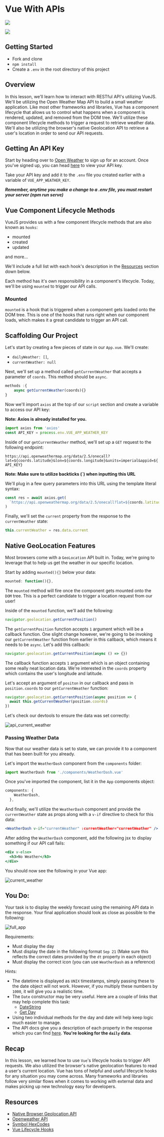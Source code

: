 # Vue With APIs

![](https://miro.medium.com/max/700/1*P3ODlZMsFN3uCmnTY3smaA.png)

![](https://en.wikipedia.org/wiki/File:Django_Reinhardt_and_Duke_Ellington_(Gottlieb).jpg)

## Getting Started

- Fork and clone
- `npm install`
- Create a `.env` in the root directory of this project

## Overview

In this lesson, we'll learn how to interact with RESTful API's utilizing VueJS. We'll be utilizing the Open Weather Map API to build a small weather application. Like most other frameworks and libraries, Vue has a component lifecycle that allows us to control what happens when a component is rendered, updated, and removed from the DOM tree. We'll utilize these component lifecycle methods to trigger a request to retrieve weather data. We'll also be utilizing the browser's native Geolocation API to retrieve a user's location in order to send our API requests.

## Getting An API Key

Start by heading over to [Open Weather](https://home.openweathermap.org/users/sign_up) to sign up for an account. Once you've signed up, you can head [here](https://home.openweathermap.org/api_keys) to view your API key.

Take your API key and add it to the `.env` file you created earlier with a variable of `VUE_APP_WEATHER_KEY`.

***Remember, anytime you make a change to a .env file, you must restart your server (npm run serve)***

## Vue Component Lifecycle Methods

VueJS provides us with a few component lifecycle methods that are also known as `hooks`:

- mounted
- created
- updated

and more...

We'll include a full list with each hook's description in the [Resources](#Resources) section down below.

Each method has it's own responsibility in a component's lifecycle. Today, we'll be using `mounted` to trigger our API calls.

### Mounted

`mounted` is a hook that is triggered when a component gets loaded onto the DOM tree. This is one of the hooks that runs right when our component loads, which makes it a great candidate to trigger an API call.

## Scaffolding Our Project

Let's start by creating a few pieces of state in our `App.vue`. We'll create:

- `dailyWeather: []`,
- `currentWeather: null`

Next, we'll set up a method called `getCurrentWeather` that accepts a parameter of `coords`. This method should be `async`.

```js
methods :{
    async getCurrentWeather(coords){}
}
```

Now we'll import `axios` at the top of our `script` section and create a variable to access our API key:

**Note: Axios is already installed for you.**

```js
import axios from 'axios'
const API_KEY = process.env.VUE_APP_WEATHER_KEY
```

Inside of our `getCurrentWeather` method, we'll set up a `GET` request to the following endpoint:

`https://api.openweathermap.org/data/2.5/onecall?lat=${coords.latitude}&lon=${coords.longitude}&units=imperial&appid=${API_KEY}`

**Note: Make sure to utilize backticks (`) when inputting this URL**

We'll plug in a few query parameters into this URL using the template literal syntax:

```js
const res = await axios.get(
  `https://api.openweathermap.org/data/2.5/onecall?lat=${coords.latitude}&lon=${coords.longitude}&units=imperial&appid=${API_KEY}`
)
```

Finally, we'll set the `current` property from the response to the `currentWeather` state:

```js
this.currentWeather = res.data.current
```

## Native GeoLocation Features

Most browsers come with a `GeoLocation` API built in. Today, we're going to leverage that to help us get the weather in our specific location.

Start by adding `mounted(){}` below your data:

```js
mounted: function(){},
```

The `mounted` method will fire once the component gets mounted onto the `DOM` tree. This is a perfect candidate to trigger a location request from our user!

Inside of the `mounted` function, we'll add the following:

```js
navigator.geolocation.getCurrentPosition()
```

The `getCurrentPosition` function accepts `1` argument which will be a callback function. One slight change however, we're going to be invoking our `getCurrentWeather` function from earlier in this callback, which means it needs to be `async`. Let's add this callback:

```js
navigator.geolocation.getCurrentPosition(async () => {})
```

The callback function accepts `1` argument which is an object containing some really neat location data. We're interested in the `coords` property which contains the user's longitude and latitude.

Let's accept an argument of `positon` in our callback and pass in `position.coords` to our `getCurrentWeather` function:

```js
navigator.geolocation.getCurrentPosition(async position => {
  await this.getCurrentWeather(position.coords)
})
```

Let's check our devtools to ensure the data was set correctly:

![api_current_weather](https://sei-r.s3.amazonaws.com/u4_lesson_vue_apis/api_current_weather.png)

### Passing Weather Data

Now that our weather data is set to state, we can provide it to a component that has been built for you already.

Let's import the `WeatherDash` component from the `components` folder:

```js
import WeatherDash from './components/WeatherDash.vue'
```

Once you've imported the component, list it in the `App` components object:

```js
components: {
    WeatherDash,
  },
```

And finally, we'll utilize the `WeatherDash` component and provide the `currentWeather` state as props along with a `v-if` directive to check for this data:

```jsx
<WeatherDash v-if="currentWeather" :currentWeather="currentWeather" />
```

After adding the `WeatherDash` component, add the following jsx to display something if our API call fails:

```jsx
<div v-else>
  <h3>No Weather</h3>
</div>
```

You should now see the following in your Vue app:

![current_weather](https://sei-r.s3.amazonaws.com/u4_lesson_vue_apis/current_weather.png)

## You Do:

Your task is to display the weekly forecast using the remaining API data in the response. Your final application should look as close as possible to the following:

![full_app](https://sei-r.s3.amazonaws.com/u4_lesson_vue_apis/full_app.png)

Requirements:

- Must display the day
- Must display the date in the following format `Sep 21` (Make sure this reflects the correct dates provided by the `dt` property in each object)
- Must display the correct icon (you can use `WeatherDash` as a reference)

Hints:

- The datetime is displayed as `UNIX` timestamps, simply passing these to the date object will not work. However, if you multiply these numbers by `1000`, it will give you a realistic time.
- The `Date` constructor may be very useful. Here are a couple of links that may help complete this task:
  - [DateString](https://developer.mozilla.org/en-US/docs/Web/JavaScript/Reference/Global_Objects/Date/toDateString)
  - [Get Day](https://developer.mozilla.org/en-US/docs/Web/JavaScript/Reference/Global_Objects/Date/getDay)
- Using two individual methods for the day and date will help keep logic much easier to manage.
- The API docs give you a description of each property in the response which you can find [here](https://openweathermap.org/api/one-call-api). **You're looking for the `daily` data**.

## Recap

In this lesson, we learned how to use `Vue`'s lifecycle hooks to trigger API requests. We also utilized the browser's native geolocation features to read a user's current location. Vue has tons of helpful and useful lifecycle hooks for any situation you may come across. Many frameworks and libraries follow very similar flows when it comes to working with external data and makes picking up new technology easy for developers.

## Resources

- [Native Browser Geolocation API](https://developer.mozilla.org/en-US/docs/Web/API/Geolocation_API/Using_the_Geolocation_API)
- [Openweather API](https://openweathermap.org/api)
- [Symbol HexCodes](https://www.toptal.com/designers/htmlarrows/math/degree-sign/)
- [Vue Lifecycle Hooks](https://v3.vuejs.org/api/options-lifecycle-hooks.html)

